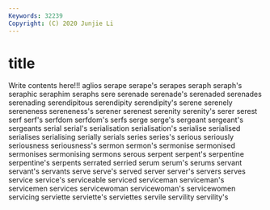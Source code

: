 ```yaml
---
Keywords: 32239
Copyright: (C) 2020 Junjie Li
---
```


# title

Write contents here!!!
aglios 
serape 
serape's
serapes 
seraph 
seraph's 
seraphic 
seraphim 
seraphs 
sere 
serenade 
serenade's 
serenaded
serenades 
serenading 
serendipitous 
serendipity 
serendipity's 
serene 
serenely 
sereneness 
sereneness's 
serener
serenest 
serenity 
serenity's 
serer 
serest 
serf 
serf's 
serfdom 
serfdom's 
serfs
serge 
serge's 
sergeant 
sergeant's 
sergeants 
serial 
serial's 
serialisation 
serialisation's 
serialise
serialised 
serialises 
serialising 
serially 
serials 
series 
series's 
serious 
seriously 
seriousness
seriousness's 
sermon 
sermon's 
sermonise 
sermonised 
sermonises 
sermonising 
sermons 
serous 
serpent
serpent's 
serpentine 
serpentine's 
serpents 
serrated 
serried 
serum 
serum's 
serums 
servant
servant's 
servants 
serve 
serve's 
served 
server 
server's 
servers 
serves 
service
service's 
serviceable 
serviced 
serviceman 
serviceman's 
servicemen 
services 
servicewoman 
servicewoman's 
servicewomen
servicing 
serviette 
serviette's 
serviettes 
servile 
servility 
servility's 

